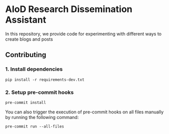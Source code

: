 # AIoD Research Dissemination Assistant

In this repository, we provide code for experimenting with different ways to create blogs and posts

## Contributing

### 1. Install dependencies
```shell
pip install -r requirements-dev.txt
```
### 2. Setup pre-commit hooks
```shell
pre-commit install
```
You can also trigger the execution of pre-commit hooks on all files manually by running the following command:
   ```shell
   pre-commit run --all-files
   ```